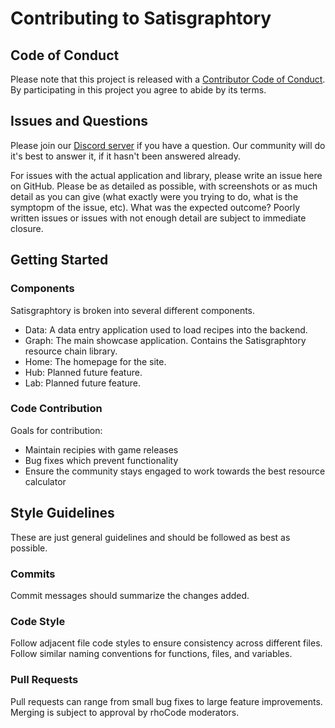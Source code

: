 # Contributing to Satisgraphtory

## Code of Conduct

Please note that this project is released with a [Contributor Code of Conduct](CODE_OF_CONDUCT.md). By participating in this project you agree to abide by its terms.

## Issues and Questions

Please join our [Discord server](https://discord.gg/ZRpcgqY) if you have a question. Our community will do it's best to answer it, if it hasn't been answered already.

For issues with the actual application and library, please write an issue here on GitHub. Please be as detailed as possible, with screenshots or as much detail as you can give (what exactly were you trying to do, what is the symptopm of the issue, etc). What was the expected outcome? Poorly written issues or issues with not enough detail are subject to immediate closure.

## Getting Started

### Components

Satisgraphtory is broken into several different components.

-   Data: A data entry application used to load recipes into the backend.
-   Graph: The main showcase application. Contains the Satisgraphtory resource chain library.
-   Home: The homepage for the site.
-   Hub: Planned future feature.
-   Lab: Planned future feature.

### Code Contribution

Goals for contribution:

-   Maintain recipies with game releases
-   Bug fixes which prevent functionality
-   Ensure the community stays engaged to work towards the best resource calculator

## Style Guidelines

These are just general guidelines and should be followed as best as possible.

### Commits

Commit messages should summarize the changes added.

### Code Style

Follow adjacent file code styles to ensure consistency across different files. Follow similar naming conventions for functions, files, and variables.

### Pull Requests

Pull requests can range from small bug fixes to large feature improvements. Merging is subject to approval by rhoCode moderators.
